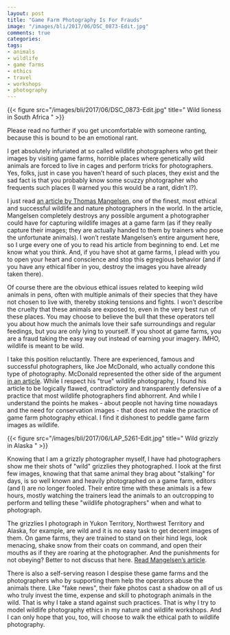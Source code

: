 ```yaml
---
layout: post
title: "Game Farm Photography Is For Frauds"
image: "/images/bli/2017/06/DSC_0873-Edit.jpg"
comments: true
categories:
tags:
- animals
- wildlife
- game farms
- ethics
- travel
- workshops
- photography
---
```


{{< figure src="/images/bli/2017/06/DSC_0873-Edit.jpg" title=" Wild lioness in South Africa  " >}}

Please read no further if you get uncomfortable with someone ranting, because this is bound to be an emotional rant. 

I get absolutely infuriated at so called wildlife photographers who get their images by visiting game farms, horrible places where genetically wild animals are forced to live in cages and perform tricks for photographers. Yes, folks, just in case you haven’t heard of such places, they exist and the sad fact is that you probably know some scuzzy photographer who frequents such places (I warned you this would be a rant, didn’t I?). 

<!--more-->

I just read [an article by Thomas Mangelsen](https://www.naturescapes.net/articles/conservation/point-of-view-game-farm-photography/?utm_source=constantcontact&utm_medium=email&utm_campaign=june_2017), one of the finest, most ethical and successful wildlife and nature photographers in the world. In the article, Mangelsen completely destroys any possible argument a photographer could have for capturing wildlife images at a game farm (as if they really capture their images; they are actually handed to them by trainers who pose the unfortunate animals). I won’t restate Mangelsen’s entire argument here, so I urge every one of you to read his article from beginning to end. Let me know what you think. And, if you have shot at game farms, I plead with you to open your heart and conscience and stop this egregious behavior (and if you have any ethical fiber in you, destroy the images you have already taken there). 

Of course there are the obvious ethical issues related to keeping wild animals in pens, often with multiple animals of their species that they have not chosen to live with, thereby stoking tensions and fights. I won’t describe the cruelty that these animals are exposed to, even in the very best run of these places. You may choose to believe the bull that these operators tell you about how much the animals love their safe surroundings and regular feedings, but you are only lying to yourself. If you shoot at game farms, you are a fraud taking the easy way out instead of earning your imagery. IMHO, wildlife is meant to be wild. 

I take this position reluctantly. There are experienced, famous and successful photographers, like Joe McDonald, who actually condone this type of photography. McDonald represented the other side of the argument [in an article](https://www.naturescapes.net/articles/conservation/point-of-view-can-photographing-wildlife-models-make-conservation-sense/?utm_source=constantcontact&utm_medium=email&utm_campaign=june_2017). While I respect his "true" wildlife photography, I found his article to be logically flawed, contradictory and transparently defensive of a practice that most wildlife photographers find abhorrent. And while I understand the points he makes - about people not having time nowadays and the need for conservation images - that does not make the practice of game farm photography ethical. I find it dishonest to peddle game farm images as wildlife. 

{{< figure src="/images/bli/2017/06/LAP_5261-Edit.jpg" title=" Wild grizzly in Alaska  " >}}

Knowing that I am a grizzly photographer myself, I have had photographers show me their shots of "wild" grizzlies they photographed. I look at the first few images, knowing that that same animal they brag about "stalking" for days, is so well known and heavily photographed on a game farm, editors (and I) are no longer fooled. Their entire time with these animals is a few hours, mostly watching the trainers lead the animals to an outcropping to perform and telling these "wildlife photographers" when and what to photograph. 

The grizzlies I photograph in Yukon Territory, Northwest Territory and Alaska, for example, are wild and it is no easy task to get decent images of them. On game farms, they are trained to stand on their hind legs, look menacing, shake snow from their coats on command, and open their mouths as if they are roaring at the photographer. And the punishments for not obeying? Better to not discuss that here. [Read Mangelsen’s article](https://www.naturescapes.net/articles/conservation/point-of-view-game-farm-photography/?utm_source=constantcontact&utm_medium=email&utm_campaign=june_2017).

There is also a self-serving reason I despise these game farms and the photographers who by supporting them help the operators abuse the animals there. Like "fake news", their fake photos  cast a shadow on all of us who truly invest the time, expense and skill to photograph animals in the wild.  That is why I take a stand against such practices. That is why I try to model wildlife photography ethics in my nature and wildlife workshops. And I can only hope that you, too, will choose to walk the ethical path to wildlife photography.  







